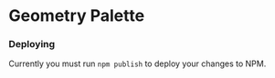 # Geometry Palette

### Deploying

Currently you must run `npm publish` to deploy your changes to NPM.